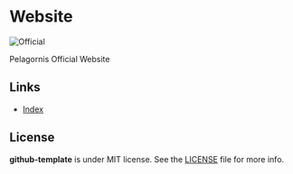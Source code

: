# Website
![Official](https://img.shields.io/badge/project-official-green.svg?colorA=303033&colorB=226af6&label=Pelagornis)

Pelagornis Official Website

## Links
- [Index](https://pelagornis.com)


## License
**github-template** is under MIT license. See the [LICENSE](LICENSE) file for more info.